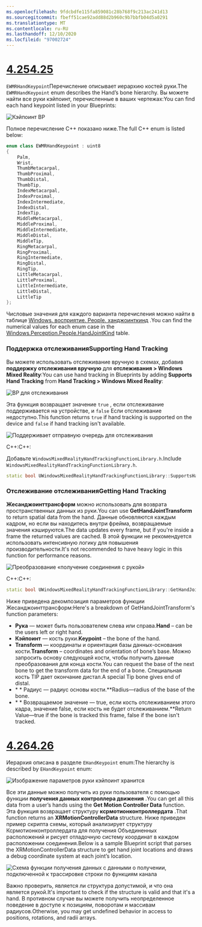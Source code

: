 ```yaml
---
ms.openlocfilehash: 9fdcbdfe115fa859081c28b768f9c213ac241d13
ms.sourcegitcommit: fbeff51cae92add88d2b960c9b7bbfb04d5a0291
ms.translationtype: MT
ms.contentlocale: ru-RU
ms.lasthandoff: 12/10/2020
ms.locfileid: "97002724"
---
```

# <a name="425"></a>[<span data-ttu-id="ac1c0-101">4.25</span><span class="sxs-lookup"><span data-stu-id="ac1c0-101">4.25</span></span>](#tab/425)

<span data-ttu-id="ac1c0-102">`EWMRHandKeypoint`Перечисление описывает иерархию костей руки.</span><span class="sxs-lookup"><span data-stu-id="ac1c0-102">The `EWMRHandKeypoint` enum describes the Hand’s bone hierarchy.</span></span> <span data-ttu-id="ac1c0-103">Вы можете найти все руки кэйпоинт, перечисленные в ваших чертежах:</span><span class="sxs-lookup"><span data-stu-id="ac1c0-103">You can find each hand keypoint listed in your Blueprints:</span></span>

![Кэйпоинт BP](../images/hand-keypoint-bp.png)

<span data-ttu-id="ac1c0-105">Полное перечисление C++ показано ниже.</span><span class="sxs-lookup"><span data-stu-id="ac1c0-105">The full C++ enum is listed below:</span></span>
```cpp
enum class EWMRHandKeypoint : uint8
{
    Palm,
    Wrist,
    ThumbMetacarpal,
    ThumbProximal,
    ThumbDistal,
    ThumbTip,
    IndexMetacarpal,
    IndexProximal,
    IndexIntermediate,
    IndexDistal,
    IndexTip,
    MiddleMetacarpal,
    MiddleProximal,
    MiddleIntermediate,
    MiddleDistal,
    MiddleTip,
    RingMetacarpal,
    RingProximal,
    RingIntermediate,
    RingDistal,
    RingTip,
    LittleMetacarpal,
    LittleProximal,
    LittleIntermediate,
    LittleDistal,
    LittleTip
};
```

<span data-ttu-id="ac1c0-106">Числовые значения для каждого варианта перечисления можно найти в таблице [Windows. восприятие. People. ханджоинткинд](https://docs.microsoft.com/uwp/api/windows.perception.people.handjointkind) .</span><span class="sxs-lookup"><span data-stu-id="ac1c0-106">You can find the numerical values for each enum case in the [Windows.Perception.People.HandJointKind](https://docs.microsoft.com/uwp/api/windows.perception.people.handjointkind) table.</span></span>

### <a name="supporting-hand-tracking"></a><span data-ttu-id="ac1c0-107">Поддержка отслеживания</span><span class="sxs-lookup"><span data-stu-id="ac1c0-107">Supporting Hand Tracking</span></span>

<span data-ttu-id="ac1c0-108">Вы можете использовать отслеживание вручную в схемах, добавив **поддержку отслеживания вручную** для **отслеживания > Windows Mixed Reality**:</span><span class="sxs-lookup"><span data-stu-id="ac1c0-108">You can use hand tracking in Blueprints by adding **Supports Hand Tracking** from **Hand Tracking > Windows Mixed Reality**:</span></span>

![BP для отслеживания](../images/unreal/hand-tracking-bp.png)

<span data-ttu-id="ac1c0-110">Эта функция возвращает значение `true` , если отслеживание поддерживается на устройстве, и `false` Если отслеживание недоступно.</span><span class="sxs-lookup"><span data-stu-id="ac1c0-110">This function returns `true` if hand tracking is supported on the device and `false` if hand tracking isn't available.</span></span>

![Поддерживает отправную очередь для отслеживания](../images/unreal/supports-hand-tracking-bp.png)

<span data-ttu-id="ac1c0-112">C++:</span><span class="sxs-lookup"><span data-stu-id="ac1c0-112">C++:</span></span>

<span data-ttu-id="ac1c0-113">Добавьте `WindowsMixedRealityHandTrackingFunctionLibrary.h`.</span><span class="sxs-lookup"><span data-stu-id="ac1c0-113">Include `WindowsMixedRealityHandTrackingFunctionLibrary.h`.</span></span>

```cpp
static bool UWindowsMixedRealityHandTrackingFunctionLibrary::SupportsHandTracking()
```

### <a name="getting-hand-tracking"></a><span data-ttu-id="ac1c0-114">Отслеживание отслеживания</span><span class="sxs-lookup"><span data-stu-id="ac1c0-114">Getting Hand Tracking</span></span>

<span data-ttu-id="ac1c0-115">**Жесанджоинттрансформ** можно использовать для возврата пространственных данных из руки.</span><span class="sxs-lookup"><span data-stu-id="ac1c0-115">You can use **GetHandJointTransform** to return spatial data from the hand.</span></span> <span data-ttu-id="ac1c0-116">Данные обновляются каждым кадром, но если вы находитесь внутри фрейма, возвращаемые значения кэшируются.</span><span class="sxs-lookup"><span data-stu-id="ac1c0-116">The data updates every frame, but if you're inside a frame the returned values are cached.</span></span> <span data-ttu-id="ac1c0-117">В этой функции не рекомендуется использовать интенсивную логику для повышения производительности.</span><span class="sxs-lookup"><span data-stu-id="ac1c0-117">It's not recommended to have heavy logic in this function for performance reasons.</span></span>

![Преобразование «получение соединения с рукой»](../images/unreal/get-hand-joint-transform.png)

<span data-ttu-id="ac1c0-119">C++:</span><span class="sxs-lookup"><span data-stu-id="ac1c0-119">C++:</span></span>
```cpp
static bool UWindowsMixedRealityHandTrackingFunctionLibrary::GetHandJointTransform(EControllerHand Hand, EWMRHandKeypoint Keypoint, FTransform& OutTransform, float& OutRadius)
```

<span data-ttu-id="ac1c0-120">Ниже приведена декомпозиция параметров функции Жесанджоинттрансформ:</span><span class="sxs-lookup"><span data-stu-id="ac1c0-120">Here's a breakdown of GetHandJointTransform's function parameters:</span></span>

* <span data-ttu-id="ac1c0-121">**Рука** — может быть пользователем слева или справа.</span><span class="sxs-lookup"><span data-stu-id="ac1c0-121">**Hand** – can be the users left or right hand.</span></span>
* <span data-ttu-id="ac1c0-122">**Кэйпоинт** — кость руки.</span><span class="sxs-lookup"><span data-stu-id="ac1c0-122">**Keypoint** – the bone of the hand.</span></span>
* <span data-ttu-id="ac1c0-123">**Transform** — координаты и ориентация базы данных-основания кости.</span><span class="sxs-lookup"><span data-stu-id="ac1c0-123">**Transform** – coordinates and orientation of bone’s base.</span></span> <span data-ttu-id="ac1c0-124">Можно запросить основу следующей кости, чтобы получить данные преобразования для конца кости.</span><span class="sxs-lookup"><span data-stu-id="ac1c0-124">You can request the base of the next bone to get the transform data for the end of a bone.</span></span> <span data-ttu-id="ac1c0-125">Специальная кость TIP дает окончание дистал.</span><span class="sxs-lookup"><span data-stu-id="ac1c0-125">A special Tip bone gives end of distal.</span></span>
* <span data-ttu-id="ac1c0-126">\* \* Радиус — радиус основы кости.</span><span class="sxs-lookup"><span data-stu-id="ac1c0-126">\*\*Radius—radius of the base of the bone.</span></span>
* <span data-ttu-id="ac1c0-127">\* \* Возвращаемое значение — true, если кость отслеживанием этого кадра, значение false, если кость не будет отслеживанием.</span><span class="sxs-lookup"><span data-stu-id="ac1c0-127">\*\*Return Value—true if the bone is tracked this frame, false if the bone isn't tracked.</span></span>


# <a name="426"></a>[<span data-ttu-id="ac1c0-128">4.26</span><span class="sxs-lookup"><span data-stu-id="ac1c0-128">4.26</span></span>](#tab/426)

<span data-ttu-id="ac1c0-129">Иерархия описана в разделе `EHandKeypoint` enum:</span><span class="sxs-lookup"><span data-stu-id="ac1c0-129">The hierarchy is described by `EHandKeypoint` enum:</span></span>

![Изображение параметров руки кэйпоинт хранится](../images/hand-keypoint-bp.png)

<span data-ttu-id="ac1c0-131">Все эти данные можно получить из руки пользователя с помощью функции **получения данных контроллера движения** .</span><span class="sxs-lookup"><span data-stu-id="ac1c0-131">You can get all this data from a user’s hands using the **Get Motion Controller Data** function.</span></span> <span data-ttu-id="ac1c0-132">Эта функция возвращает структуру **ксрмотионконтроллердата** .</span><span class="sxs-lookup"><span data-stu-id="ac1c0-132">That function returns an **XRMotionControllerData** structure.</span></span> <span data-ttu-id="ac1c0-133">Ниже приведен пример скрипта схемы, который анализирует структуру Ксрмотионконтроллердата для получения Объединенных расположений и рисует отладочную систему координат в каждом расположении соединения.</span><span class="sxs-lookup"><span data-stu-id="ac1c0-133">Below is a sample Blueprint script that parses the XRMotionControllerData structure to get hand joint locations and draws a debug coordinate system at each joint’s location.</span></span>

![Схема функции получения данных с данными о получении, подключенной к трассировке строки по функциям канала](../images/unreal-hand-tracking-img-03.png)

<span data-ttu-id="ac1c0-135">Важно проверить, является ли структура допустимой, и что она является рукой.</span><span class="sxs-lookup"><span data-stu-id="ac1c0-135">It's important to check if the structure is valid and that it's a hand.</span></span> <span data-ttu-id="ac1c0-136">В противном случае вы можете получить неопределенное поведение в доступе к позициям, поворотам и массивам радиусов.</span><span class="sxs-lookup"><span data-stu-id="ac1c0-136">Otherwise, you may get undefined behavior in access to positions, rotations, and radii arrays.</span></span>
